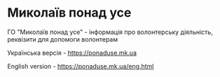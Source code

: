 # Миколаїв понад усе
ГО "Миколаїв понад усе" - інформація про волонтерську діяльність, реквізити для допомоги волонтерам

Українська версія - https://ponaduse.mk.ua

English version - https://ponaduse.mk.ua/eng.html
